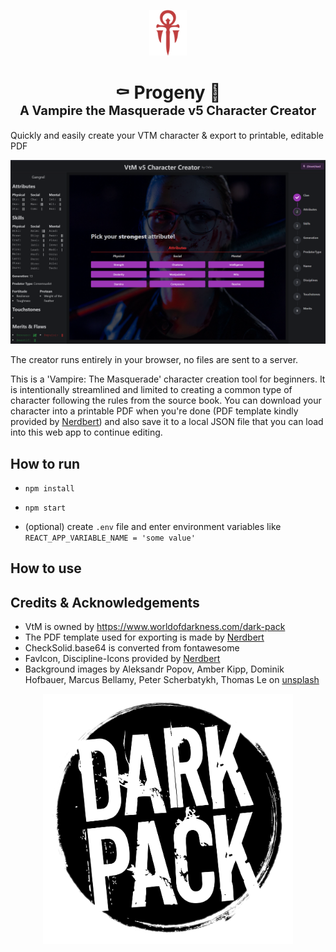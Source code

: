 <p align="center">
  <a href="https://www.odin-matthias.de">
    <img alt="Cyoanide" src="./readme_assets/messy_crit.svg" width="60" />
  </a>
</p>
<h1 align="center">
  <div>⚰️ Progeny 🦇</div>
  <div style="font-size: 20px;">A Vampire the Masquerade v5 Character Creator</div>
</h1>


Quickly and easily create your VTM character & export to printable, editable PDF

![](readme_assets/vtm_gen_attributes.png)

The creator runs entirely in your browser, no files are sent to a server.

This is a 'Vampire: The Masquerade' character creation tool for beginners. It is intentionally streamlined and limited to creating a common type of character following the rules from the source book. You can download your character into a printable PDF when you're done (PDF template kindly provided by [Nerdbert](https://linktr.ee/nerdbert)) and also save it to a local JSON file that you can load into this web app to continue editing.



## How to run
* `npm install`
* `npm start`

* (optional) create `.env` file and enter environment variables like `REACT_APP_VARIABLE_NAME = 'some value'`

## How to use


<!-- ## How to use your own fillable pdf
* Convert your pdf to base64 (you can use `scripts/pdfToBase64.ts`)
* Import & load it in `pdfCreator.ts`
* Use `printFieldNames()` to get names of fillable fields
* Map character attributes generated in `Generator.tsx` to pdf field names -->


<!-- ## TODOs:
* Improve Merits-Section

* Add meaningful-ish error messages when things go wrong
* Give people a way to give feedback

* Ask for feedback in VtM spaces

* Add rituals for blood sorcery

* Make website usable on mobile
* Make things prettier in general
* Fix: Setting Specialites, then going back and setting new specialties keeps the old ones
* -->

## Credits & Acknowledgements
* VtM is owned by https://www.worldofdarkness.com/dark-pack
* The PDF template used for exporting is made by [Nerdbert](https://linktr.ee/nerdbert)
* CheckSolid.base64 is converted from fontawesome
* FavIcon, Discipline-Icons provided by [Nerdbert](https://drive.google.com/drive/folders/166CN03nsT6VF-cjjttS0uBfvMZRoNqgK)
* Background images by Aleksandr Popov, Amber Kipp, Dominik Hofbauer, Marcus Bellamy, Peter Scherbatykh, Thomas Le on [unsplash](unsplash.com)

<p align="center">
<img src="./readme_assets/darkpack_logo1.png" height="400">
</p>
